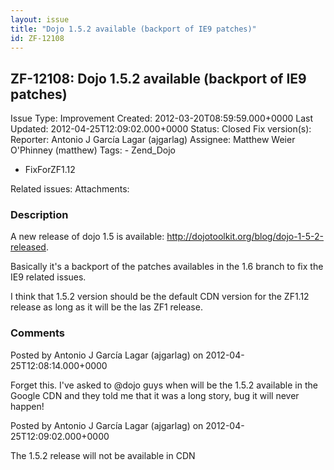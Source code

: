 ```yaml
---
layout: issue
title: "Dojo 1.5.2 available (backport of IE9 patches)"
id: ZF-12108
---
```


ZF-12108: Dojo 1.5.2 available (backport of IE9 patches)
--------------------------------------------------------

 Issue Type: Improvement Created: 2012-03-20T08:59:59.000+0000 Last Updated: 2012-04-25T12:09:02.000+0000 Status: Closed Fix version(s): 
 Reporter:  Antonio J García Lagar (ajgarlag)  Assignee:  Matthew Weier O'Phinney (matthew)  Tags: - Zend\_Dojo
- FixForZF1.12
 
 Related issues: 
 Attachments: 
### Description

A new release of dojo 1.5 is available: <http://dojotoolkit.org/blog/dojo-1-5-2-released>.

Basically it's a backport of the patches availables in the 1.6 branch to fix the IE9 related issues.

I think that 1.5.2 version should be the default CDN version for the ZF1.12 release as long as it will be the las ZF1 release.

 

 

### Comments

Posted by Antonio J García Lagar (ajgarlag) on 2012-04-25T12:08:14.000+0000

Forget this. I've asked to @dojo guys when will be the 1.5.2 available in the Google CDN and they told me that it was a long story, bug it will never happen!

 

 

Posted by Antonio J García Lagar (ajgarlag) on 2012-04-25T12:09:02.000+0000

The 1.5.2 release will not be available in CDN

 

 